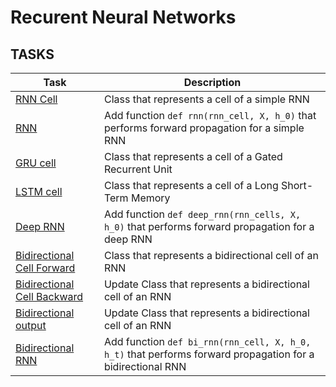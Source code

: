 # Recurent Neural Networks

## TASKS

| Task                                              | Description                                                                                                |
|---------------------------------------------------|------------------------------------------------------------------------------------------------------------|
| [RNN Cell](./0-rnn_cell.py)                       | Class that represents a cell of a simple RNN                                                               |
| [RNN](./1-rnn.py)                                 | Add function `def rnn(rnn_cell, X, h_0)` that performs forward propagation for a simple RNN                |
| [GRU cell](./2-gru_cell.py)                       | Class that represents a cell of a Gated Recurrent Unit                                                     |
| [LSTM cell](./3-lstm_cell.py)                     | Class that represents a cell of a Long Short-Term Memory                                                   |
| [Deep RNN](./4-deep_rnn.py)                       | Add function `def deep_rnn(rnn_cells, X, h_0)` that performs forward propagation for a deep RNN            |
| [Bidirectional Cell Forward](./5-bi_forward.py)   | Class that represents a bidirectional cell of an RNN                                                       |
| [Bidirectional Cell Backward](./6-bi_backward.py) | Update Class that represents a bidirectional cell of an RNN                                                |
| [Bidirectional output](./7-bi_output.py)          | Update Class that represents a bidirectional cell of an RNN                                                |
| [Bidirectional RNN](./8-bi_rnn.py)                | Add function `def bi_rnn(rnn_cell, X, h_0, h_t)` that performs forward propagation for a bidirectional RNN |